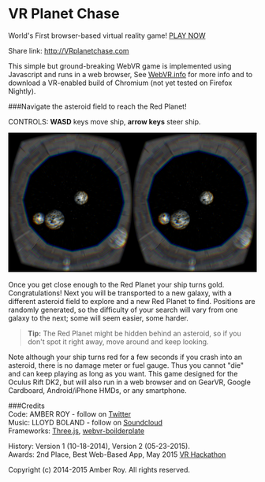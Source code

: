 VR Planet Chase
===============
World's First browser-based virtual reality game!  [PLAY NOW](http://amberroy.github.io/vr-planet-chase/vrplanetchase.html)

Share link: http://VRplanetchase.com

This simple but ground-breaking WebVR game is implemented using Javascript and runs in a web browser, See [WebVR.info](http://webvr.info) for more info and to download a VR-enabled build of Chromium (not yet tested on Firefox Nightly).

###Navigate the asteroid field to reach the Red Planet!

CONTROLS: **WASD** keys move ship, **arrow keys** steer ship.

![VR Planet Chase screenshot](screenshot.png)


Once you get close enough to the Red Planet your ship turns gold.  Congratulations!  Next you will be transported to a new galaxy, with a different asteroid field to explore and a new Red Planet to find.  Positions are randomly generated, so the difficulty of your search will vary from one galaxy to the next; some will seem easier, some harder.

> **Tip:** The Red Planet might be hidden behind an asteroid, so if you don't spot it right away, move around and keep looking.

Note although your ship turns red for a few seconds if you crash into an asteroid, there is no damage meter or fuel gauge. Thus you cannot "die" and can keep playing as long as you want.
This game designed for the Oculus Rift DK2, but will also run in a web browser and on GearVR, Google Cardboard, Android/iPhone HMDs, or any smartphone.

###Credits  
Code: AMBER ROY - follow on [Twitter](http://twitter.com/amberroyVR)  
Music: LLOYD BOLAND - follow on [Soundcloud](https://soundcloud.com/lloydboland/interstellar-unfinished)  
Frameworks: [Three.js](http://threejs.org), [webvr-boilderplate](https://github.com/borismus/webvr-boilerplate)

History: Version 1 (10-18-2014), Version 2 (05-23-2015).  
Awards: 2nd Place, Best Web-Based App, May 2015 [VR Hackathon](http://vrhackathon.com)  


Copyright (c) 2014-2015 Amber Roy.  All rights reserved.  
